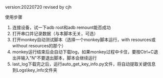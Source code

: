 version:20220720
revised by cjh


使用步骤
1. 连接设备，试一下adb root和adb remount能否成功
2. 打开串口并记录数据（与本脚本无关，可选）
3. 打开monkey自动测试脚本（选择一个monkey脚本运行，with resources或without resources的那个）
4. monkey运行结束后会自动下载log，如果monkey过程中卡住，要按Ctrl+C退出并输入"N"不要退出脚本，脚本会继续运行
5. last_log下载完之后，运行auto_get_key_info.py文件，将自动提取关键信息到Logs\key_info文件夹